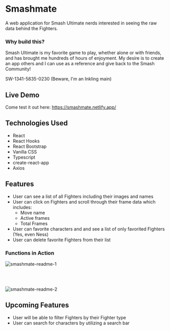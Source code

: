 # Smashmate

A web application for Smash Ultimate nerds interested in seeing the raw data behind the Fighters.

### Why build this?

Smash Ultimate is my favorite game to play, whether alone or with friends, and has brought me hundreds of hours of enjoyment. My desire is to create an app others and I can use as a reference and give back to the Smash Community!

SW-1341-5835-0230 (Beware, I'm an Inkling main)

## Live Demo

Come test it out here: https://smashmate.netlify.app/

## Technologies Used

- React
- React Hooks
- React Bootstrap
- Vanilla CSS
- Typescript
- create-react-app
- Axios

## Features

- User can see a list of all Fighters including their images and names
- User can click on Fighters and scroll through their frame data which includes:
  - Move name
  - Active frames
  - Total Frames
- User can favorite characters and and see a list of only favorited Fighters (Yes, even Ness)
- User can delete favorite Fighters from their list

### Functions in Action

![smashmate-readme-1](https://user-images.githubusercontent.com/90172283/171958384-4c846a43-c988-4d84-9c49-cbb35439205b.gif)

</br>
</br>

![smashmate-readme-2](https://user-images.githubusercontent.com/90172283/171958406-7d227305-c6f5-4d23-be03-2db26ce79557.gif)

## Upcoming Features

- User will be able to filter Fighters by their Fighter type
- User can search for characters by utilizing a search bar
